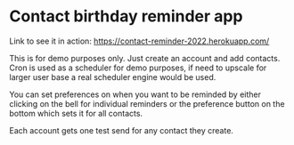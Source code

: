# Contact birthday reminder app
Link to see it in action: https://contact-reminder-2022.herokuapp.com/

This is for demo purposes only.
Just create an account and add contacts.
Cron is used as a scheduler for demo purposes, if need to upscale for larger user base a real scheduler engine would be used.

You can set preferences on when you want to be reminded by either clicking on the bell for individual reminders or the preference button on the bottom which sets it for all contacts. 

Each account gets one test send for any contact they create. 
